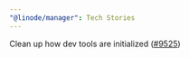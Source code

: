 ```yaml
---
"@linode/manager": Tech Stories
---
```


Clean up how dev tools are initialized ([#9525](https://github.com/linode/manager/pull/9525))
